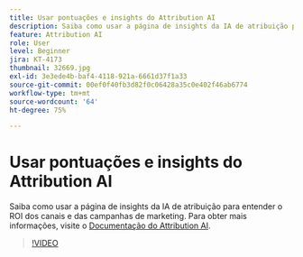 ```yaml
---
title: Usar pontuações e insights do Attribution AI
description: Saiba como usar a página de insights da IA de atribuição para entender o ROI dos canais e das campanhas de marketing
feature: Attribution AI
role: User
level: Beginner
jira: KT-4173
thumbnail: 32669.jpg
exl-id: 3e3ede4b-baf4-4118-921a-6661d37f1a33
source-git-commit: 00ef0f40fb3d82f0c06428a35c0e402f46ab6774
workflow-type: tm+mt
source-wordcount: '64'
ht-degree: 75%

---
```


# Usar pontuações e insights do Attribution AI

Saiba como usar a página de insights da IA de atribuição para entender o ROI dos canais e das campanhas de marketing. Para obter mais informações, visite o [Documentação do Attribution AI](https://experienceleague.adobe.com/docs/experience-platform/intelligent-services/attribution-ai/overview.html).

>[!VIDEO](https://video.tv.adobe.com/v/32669?learn=on)
